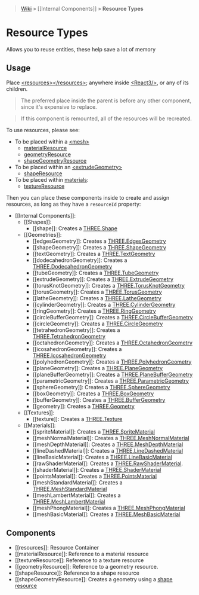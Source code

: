 > [Wiki](Home) » [[Internal Components]] » **Resource Types**

# Resource Types

Allows you to reuse entities, these help save a lot of memory

## Usage

Place [&lt;resources&gt;&lt;/resources&gt;](resources); anywhere inside
 [&lt;React3/&gt;](Entry-Point), or any of its children.

> The preferred place inside the parent is before any other component,
 since it's expensive to replace.

> If this component is remounted, all of the resources will be recreated.

To use resources, please see:
  - To be placed within a [&lt;mesh&gt;](mesh)
    - [materialResource](materialResource)
    - [geometryResource](geometryResource)
    - [shapeGeometryResource](shapeGeometryResource)
  - To be placed within an [&lt;extrudeGeometry&gt;](extrudeGeometry)
    - [shapeResource](shaperesource)
  - To be placed within [materials](Materials):
    - [textureResource](textureresource)

Then you can place these components inside to create and assign resources,
 as long as they have a `resourceId` property:

* [[Internal Components]]:
  * [[Shapes]]:
    * [[shape]]: Creates a [THREE.Shape](http://threejs.org/docs/#Reference/Extras.Core/Shape)
  * [[Geometries]]:
    * [[edgesGeometry]]: Creates a [THREE.EdgesGeometry](https://threejs.org/docs/#Reference/Geometries/EdgesGeometry)
    * [[shapeGeometry]]: Creates a [THREE.ShapeGeometry](https://threejs.org/docs/#Reference/Geometries/ShapeGeometry)
    * [[textGeometry]]: Creates a [THREE.TextGeometry](http://threejs.org/docs/#Reference/Extras.Geometries/TextGeometry)
    * [[dodecahedronGeometry]]: Creates a [THREE.DodecahedronGeometry](http://threejs.org/docs/index.html#Reference/Extras.Geometries/DodecahedronGeometry)
    * [[tubeGeometry]]: Creates a [THREE.TubeGeometry](http://threejs.org/docs/#Reference/Extras.Geometries/TubeGeometry)
    * [[extrudeGeometry]]: Creates a [THREE.ExtrudeGeometry](http://threejs.org/docs/#Reference/Extras.Geometries/ExtrudeGeometry)
    * [[torusKnotGeometry]]: Creates a [THREE.TorusKnotGeometry](http://threejs.org/docs/#Reference/Extras.Geometries/TorusKnotGeometry)
    * [[torusGeometry]]: Creates a [THREE.TorusGeometry](http://threejs.org/docs/#Reference/Extras.Geometries/TorusGeometry)
    * [[latheGeometry]]: Creates a [THREE.LatheGeometry](http://threejs.org/docs/#Reference/Extras.Geometries/LatheGeometry)
    * [[cylinderGeometry]]: Creates a [THREE.CylinderGeometry](http://threejs.org/docs/#Reference/Extras.Geometries/CylinderGeometry)
    * [[ringGeometry]]: Creates a [THREE.RingGeometry](http://threejs.org/docs/#Reference/Extras.Geometries/RingGeometry)
    * [[circleBufferGeometry]]: Creates a [THREE.CircleBufferGeometry](http://threejs.org/docs/#Reference/Extras.Geometries/CircleBufferGeometry)
    * [[circleGeometry]]: Creates a [THREE.CircleGeometry](http://threejs.org/docs/#Reference/Extras.Geometries/CircleGeometry)
    * [[tetrahedronGeometry]]: Creates a [THREE.TetrahedronGeometry](http://threejs.org/docs/#Reference/Extras.Geometries/TetrahedronGeometry)
    * [[octahedronGeometry]]: Creates a [THREE.OctahedronGeometry](http://threejs.org/docs/#Reference/Extras.Geometries/OctahedronGeometry)
    * [[icosahedronGeometry]]: Creates a [THREE.IcosahedronGeometry](http://threejs.org/docs/#Reference/Extras.Geometries/IcosahedronGeometry)
    * [[polyhedronGeometry]]: Creates a [THREE.PolyhedronGeometry](http://threejs.org/docs/#Reference/Extras.Geometries/PolyhedronGeometry)
    * [[planeGeometry]]: Creates a [THREE.PlaneGeometry](http://threejs.org/docs/#Reference/Extras.Geometries/PlaneGeometry)
    * [[planeBufferGeometry]]: Creates a [THREE.PlaneBufferGeometry](http://threejs.org/docs/#Reference/Extras.Geometries/PlaneBufferGeometry)
    * [[parametricGeometry]]: Creates a [THREE.ParametricGeometry](http://threejs.org/docs/#Reference/Extras.Geometries/ParametricGeometry)
    * [[sphereGeometry]]: Creates a [THREE.SphereGeometry](http://threejs.org/docs/#Reference/Extras.Geometries/SphereGeometry)
    * [[boxGeometry]]: Creates a [THREE.BoxGeometry](http://threejs.org/docs/#Reference/Extras.Geometries/BoxGeometry)
    * [[bufferGeometry]]: Creates a [THREE.BufferGeometry](http://threejs.org/docs/#Reference/Core/BufferGeometry)
    * [[geometry]]: Creates a [THREE.Geometry](http://threejs.org/docs/#Reference/Extras.Geometries/Geometry)
  * [[Textures]]:
    * [[texture]]: Creates a [THREE.Texture](http://threejs.org/docs/#Reference/Textures/Texture)
  * [[Materials]]:
    * [[spriteMaterial]]: Creates a [THREE.SpriteMaterial](http://threejs.org/docs/#Reference/Materials/SpriteMaterial)
    * [[meshNormalMaterial]]: Creates a [THREE.MeshNormalMaterial](http://threejs.org/docs/#Reference/Materials/MeshNormalMaterial)
    * [[meshDepthMaterial]]: Creates a [THREE.MeshDepthMaterial](http://threejs.org/docs/#Reference/Materials/MeshDepthMaterial)
    * [[lineDashedMaterial]]: Creates a [THREE.LineDashedMaterial](http://threejs.org/docs/#Reference/Materials/LineDashedMaterial)
    * [[lineBasicMaterial]]: Creates a [THREE.LineBasicMaterial](http://threejs.org/docs/#Reference/Materials/LineBasicMaterial)
    * [[rawShaderMaterial]]: Creates a [THREE.RawShaderMaterial](http://threejs.org/docs/#Reference/Materials/RawShaderMaterial).
    * [[shaderMaterial]]: Creates a [THREE.ShaderMaterial](http://threejs.org/docs/#Reference/Materials/ShaderMaterial)
    * [[pointsMaterial]]: Creates a [THREE.PointsMaterial](http://threejs.org/docs/#Reference/Materials/PointsMaterial)
    * [[meshStandardMaterial]]: Creates a [THREE.MeshStandardMaterial](https://threejs.org/docs/#Reference/Materials/MeshStandardMaterial)
    * [[meshLambertMaterial]]: Creates a [THREE.MeshLambertMaterial](http://threejs.org/docs/#Reference/Materials/MeshLambertMaterial)
    * [[meshPhongMaterial]]: Creates a [THREE.MeshPhongMaterial](http://threejs.org/docs/#Reference/Materials/MeshPhongMaterial)
    * [[meshBasicMaterial]]: Creates a [THREE.MeshBasicMaterial](http://threejs.org/docs/#Reference/Materials/MeshBasicMaterial)

## Components

* [[resources]]: Resource Container
* [[materialResource]]: Reference to a material resource
* [[textureResource]]: Reference to a texture resource
* [[geometryResource]]: Reference to a geometry resource.
* [[shapeResource]]: Reference to a shape resource
* [[shapeGeometryResource]]: Creates a geometry using a [shape resource](shape)
